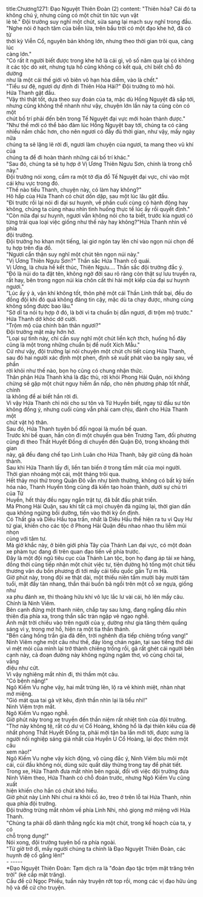 title:Chương1271: Đạo Nguyệt Thiên Đoàn (2)
content:
"Thiên hỏa? Cái đó ta không chú ý, nhưng cũng có một chút tin tức vụn vặt<br>lẻ tẻ." Đội trưởng suy nghĩ một chút, sửa sang lại mạch suy nghĩ trong đầu.<br>"Nghe nói ở hạch tâm của biển lửa, trên bầu trời có một đạo khe hở, đã có từ<br>thời kỳ Viễn Cổ, nguyên bản không lớn, nhưng theo thời gian trôi qua, càng lúc<br>càng lớn."<br>"Có rất ít người biết được trong khe hở là cái gì, vô số năm qua lại có không<br>ít các tộc dò xét, nhưng tựa hồ cũng không có kết quả, chỉ biết chỗ đó dường<br>như là một cái thế giới vô biên vô hạn hỏa diễm, vào là chết."<br>"Tiểu sư đệ, ngươi dự định đi Thiên Hỏa Hải?" Đội trưởng tò mò hỏi.<br>Hứa Thanh gật đầu.<br>"Vậy thì thật tốt, dựa theo suy đoán của ta, mặc dù Hồng Nguyệt đã sắp tới,<br>nhưng cũng không thể nhanh như vậy, chuyện lớn lần này ta cũng còn có một<br>chút bố trí phải đến bên trong Tế Nguyệt đại vực mới hoàn thành được."<br>"Như thế mới có thể bảo đảm lúc Hồng Nguyệt bay tới, chúng ta có càng<br>nhiều nắm chắc hơn, cho nên ngươi có đầy đủ thời gian, như vậy, mấy ngày nữa<br>chúng ta sẽ lặng lẽ rời đi, ngươi làm chuyện của ngươi, ta mang theo vũ khí của<br>chúng ta để đi hoàn thành những cái bố trí khác."<br>"Sau đó, chúng ta sẽ tụ hợp ở Vị Ương Thiên Ngưu Sơn, chính là trong chỗ<br>này."<br>Đội trưởng nói xong, cầm ra một tờ địa đồ Tế Nguyệt đại vực, chỉ vào một<br>cái khu vực trong đó.<br>"Thế nào tiểu Thanh, chuyện này, có làm hay không?"<br>Hô hấp của Hứa Thanh có chút dồn dập, sau một lúc lâu gật đầu.<br>"Đi trước rồi lại nói đi đại sư huynh, về phần cuối cùng có hành động hay<br>không, chúng ta cùng nhau nhìn tình huống thực tế lúc ấy rồi quyết định."<br>"Còn nữa đại sư huynh, ngươi vẫn không nói cho ta biết, trước kia ngươi có<br>từng trải qua loại việc giống như thế này hay không?"Hứa Thanh nhìn về phía<br>đội trưởng.<br>Đội trưởng ho khan một tiếng, lại giơ ngón tay lên chỉ vào ngọn núi chọn để<br>tụ hợp trên địa đồ.<br>"Ngươi cẩn thận suy nghĩ một chút tên ngọn núi này."<br>"Vị Ương Thiên Ngưu Sơn?" Thần sắc Hứa Thanh cổ quái.<br>Vị Ương, là chưa hề kết thúc, Thiên Ngưu.... Thần sắc đội trưởng đắc ý.<br>"Đó là núi do ta đặt tên, không ngờ đời sau rõ ràng còn thật sự lưu truyền ra,<br>rất hay, bên trong ngọn núi kia chôn cất thi hài một kiếp của đại sư huynh<br>ngươi."<br>"Lúc ấy ý à, vận khí không tốt, thôn phệ một cái Thần Linh thất bại, đều do<br>đồng đội khi đó quá không đáng tin cậy, mặc dù ta chạy được, nhưng cũng<br>không sống được bao lâu."<br>"Sở dĩ ta nói tụ hợp ở đó, là bởi vì ta chuẩn bị dẫn ngươi, đi trộm mộ trước."<br>Hứa Thanh dở khóc dở cười.<br>"Trộm mộ của chính bản thân ngươi?"<br>Đội trưởng mặt mày hớn hở.<br>"Loại sự tình này, chỉ cần suy nghĩ một chút liền k*ch th*ch, huống hồ đây<br>cũng là một trong những chuẩn bị để nuốt Xích Mẫu."<br>Cứ như vậy, đội trưởng lại nói chuyện một chút chi tiết cùng Hứa Thanh,<br>sau đó hai người xác định một phen, định sẽ xuất phát vào ba ngày sau, về phần<br>rời khỏi như thế nào, bọn họ cũng có chung nhận thức.<br>Thân phận Hứa Thanh khá là đặc thù, rời khỏi Phong Hải Quận, nói không<br>chừng sẽ gặp một chút nguy hiểm ẩn nấp, cho nên phương pháp tốt nhất, chính<br>là không để ai biết hắn rời đi.<br>Vì vậy Hứa Thanh chỉ nói cho sư tôn và Tử Huyền biết, ngay từ đầu sư tôn<br>không đồng ý, nhưng cuối cùng vẫn phải cam chịu, đành cho Hứa Thanh một<br>chút vật hộ thân.<br>Sau đó, Hứa Thanh tuyên bố đối ngoại là muốn bế quan.<br>Trước khi bế quan, hắn còn đi một chuyến qua bên Trương Tam, đối phương<br>cũng đi theo Thất Huyết Đồng di chuyển đến Quận Đô, trong khoảng thời gian<br>này, gã đều đang chế tạo Linh Luân cho Hứa Thanh, bây giờ cũng đã hoàn<br>thành.<br>Sau khi Hứa Thanh lấy đi, liền tan biến ở trong tầm mắt của mọi người.<br>Thời gian nhoáng một cái, một tháng trôi qua.<br>Hết thảy mọi thứ trong Quận Đô vẫn như bình thường, không có bất kỳ biến<br>hóa nào, Thanh Huyền tông cũng đã kiến tạo hoàn thành, dưới sự chủ trì của Tử<br>Huyền, hết thảy đều ngay ngắn trật tự, đã bắt đầu phát triển.<br>Mà Phong Hải Quận, sau khi tất cả mọi chuyện đã ngừng lại, thời gian dần<br>qua không ngừng bồi dưỡng, tiến vào thời kỳ ổn định.<br>Có Thất gia và Diêu Hầu tọa trấn, nhất là Diêu Hầu thể hiện ra tu vi Quy Hư<br>tứ giai, khiến cho các tộc ở Phong Hải Quận đều nhao nhao thu liễm mũi nhọn<br>cùng với tâm tư.<br>Mà giờ khắc này, ở biên giới phía Tây của Thánh Lan đại vực, có một đoàn<br>xe phàm tục đang đi trên quan đạo tiến về phía trước.<br>Đây là một đội ngũ tiêu cục của Thánh Lan tộc, bọn họ đang áp tải xe hàng,<br>đồng thời cũng tiếp nhận một chút việc tư, tiện đường hộ tống một chút tiểu<br>thương vân du bốn phương đi tới mấy cái tiểu quốc gần Tự m Hà.<br>Giờ phút này, trong đội xe thật dài, một thiếu niên tầm mười bảy mười tám<br>tuổi, mặt đầy tàn nhang, thần thái buồn bã ngồi trên một cỗ xe ngựa, giống như<br>xa phu đánh xe, thi thoảng hữu khí vô lực lắc lư vài cái, hô lên mấy câu.<br>Chính là Ninh Viêm.<br>Bên cạnh đứng một thanh niên, chắp tay sau lưng, đang ngẩng đầu nhìn<br>thiên địa phía xa, trong thần sắc tràn ngập vẻ ngạo nghễ.<br>Ánh mặt trời chiếu vào trên người của y, dường như gia tăng thêm quầng<br>sáng vì y, trong mơ hồ, hiện ra một tia thần thánh.<br>"Bến cảng hồng trần gia đã đến, trời nghênh địa tiếp chiêng trống vang!"<br>Ninh Viêm nghe một câu như thế, đáy lòng chán ngán, tại sao tiếng thở dài<br>vì mệt mỏi của mình lại trở thành chiêng trống rồi, gã rất ghét cái người bên<br>cạnh này, cả đoạn đường này không ngừng ngâm thơ, vô cùng chói tai, vầng<br>điệu như cứt.<br>Vì vậy nghiêng mắt nhìn đi, thì thầm một câu.<br>"Có bệnh nặng!"<br>Ngô Kiếm Vu nghe vậy, hai mắt trừng lên, lộ ra vẻ khinh miệt, nhàn nhạt<br>mở miệng.<br>"Gió mát qua tai gà vịt kêu, định thần nhìn lại là tiểu nhi!"<br>Ninh Viêm trợn mắt.<br>Ngô Kiếm Vu ngạo nghễ.<br>Giờ phút này trong xe truyền đến thần niệm rất nhiệt tình của đội trưởng.<br>"Thơ này không tệ, rất có dư vị Cổ Hoàng, không hổ là đại thiên kiêu của đệ<br>nhất phong Thất Huyết Đồng ta, phải mời tận ba lần mới tới, được xưng là<br>người nối nghiệp sáng giá nhất của Huyền U Cổ Hoàng, lại đọc thêm một câu<br>xem nào!"<br>Ngô Kiếm Vu nghe vậy kích động, vô cùng đắc ý, Ninh Viêm bĩu môi một<br>cái, cúi đầu không nói, dùng sức quất dây thừng trong tay để phát tiết.<br>Trong xe, Hứa Thanh đưa mắt nhìn bên ngoài, đối với việc đội trưởng đưa<br>Ninh Viêm theo, Hứa Thanh có chỗ đoán trước, nhưng Ngô Kiếm Vu cũng xuất<br>hiện khiến cho hắn có chút khó hiểu.<br>Giờ phút này Linh Nhi chui ra khỏi cổ áo, treo ở trên lỗ tai Hứa Thanh, nhìn<br>qua phía đội trưởng.<br>Đội trưởng trừng mắt nhòm về phía Linh Nhi, nhỏ giọng mở miệng với Hứa<br>Thanh.<br>"Chúng ta phải dỗ dành thằng ngốc kia một chút, trong kế hoạch của ta, y có<br>chỗ trọng dụng!"<br>Nói xong, đội trưởng tuyên bố ra phía ngoài.<br>"Từ giờ trở đi, mấy người chúng ta chính là Đạo Nguyệt Thiên Đoàn, các<br>huynh đệ cố gắng lên!"<br>- -----<br>*Đạo Nguyệt Thiên Đoàn: Tạm dịch ra là "đoàn đạo tặc trộm mặt trăng trên<br>trời" (kẻ cắp mặt trăng).<br>Cầu đề cử Ngọc Phiếu, tuần này truyện rớt top rồi, mong các vị đạo hữu ủng<br>hộ và đề cử cho truyện.